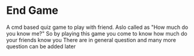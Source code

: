 # End Game
A cmd based quiz game to play with friend. Aslo called as "How much do you know me?"
So by playing this game you come to know how much do your friends know you
There are in general question and many more question can be added later

